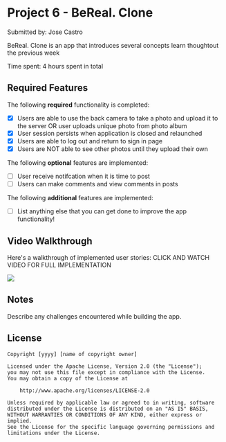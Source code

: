 # Project 6 - BeReal. Clone

Submitted by: Jose Castro

BeReal. Clone is an app that introduces several concepts learn thoughtout the previous week

Time spent: 4 hours spent in total

## Required Features

The following **required** functionality is completed:

- [x] Users are able to use the back camera to take a photo and upload it to the server OR user uploads unique photo from photo album
- [x] User session persists when application is closed and relaunched
- [x] Users are able to log out and return to sign in page
- [x] Users are NOT able to see other photos until they upload their own	
 
The following **optional** features are implemented:

- [ ] User receive notifcation when it is time to post
- [ ] Users can make comments and view comments in posts	

The following **additional** features are implemented:

- [ ] List anything else that you can get done to improve the app functionality!

## Video Walkthrough

Here's a walkthrough of implemented user stories:
CLICK AND WATCH VIDEO FOR FULL IMPLEMENTATION

<a href="https://www.loom.com/share/c25d7e78abbc4d309d3d7e526dd8564b">
    <img style="max-width:300px;" src="https://cdn.loom.com/sessions/thumbnails/c25d7e78abbc4d309d3d7e526dd8564b-with-play.gif">
  </a>

## Notes

Describe any challenges encountered while building the app.

## License

    Copyright [yyyy] [name of copyright owner]

    Licensed under the Apache License, Version 2.0 (the "License");
    you may not use this file except in compliance with the License.
    You may obtain a copy of the License at

        http://www.apache.org/licenses/LICENSE-2.0

    Unless required by applicable law or agreed to in writing, software
    distributed under the License is distributed on an "AS IS" BASIS,
    WITHOUT WARRANTIES OR CONDITIONS OF ANY KIND, either express or implied.
    See the License for the specific language governing permissions and
    limitations under the License.
